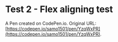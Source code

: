 # Test 2 - Flex aligning test

A Pen created on CodePen.io. Original URL: [https://codepen.io/samo1501/pen/YzqWxPR](https://codepen.io/samo1501/pen/YzqWxPR).


